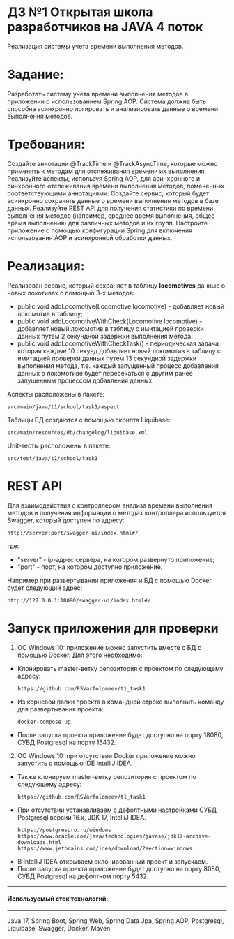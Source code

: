 # ДЗ №1 Открытая школа разработчиков на JAVA 4 поток
Реализация системы учета времени выполнения методов.

# Задание:
Разработать систему учета времени выполнения методов в приложении с использованием Spring AOP. Система должна быть способна асинхронно логировать и анализировать данные о времени выполнения методов.

# Требования:
Создайте аннотации @TrackTime и @TrackAsyncTime, которые можно применять к методам для отслеживания времени их выполнения.
Реализуйте аспекты, используя Spring AOP, для асинхронного и синхронного отслеживания времени выполнения методов, помеченных соответствующими аннотациями.
Создайте сервис, который будет асинхронно сохранять данные о времени выполнения методов в базе данных.
Реализуйте REST API для получения статистики по времени выполнения методов (например, среднее время выполнения, общее время выполнения) для различных методов и их групп.
Настройте приложение с помощью конфигурации Spring для включения использования AOP и асинхронной обработки данных.

# Реализация:
Реализован сервис, который сохраняет в таблицу **locomotives** данные о новых локотивах с помощью 3-х методов:
* public void addLocomotive(Locomotive locomotive) - добавляет новый локомотив в таблицу;
* public void addLocomotiveWithCheck(Locomotive locomotive) - добавляет новый локомотив в таблицу с имитацией проверки данных путем 2 секундной задержки выполнения метода;
* public void addLocomotiveWithCheckTask() - периодическая задача, которая каждые 10 секунд добавляет новый локомотив в таблицу
с имитацией проверки данных путем 13 секундной задержки выполнения метода, т.е. каждый запущенный процесс добавления данных о локомотиве
будет пересекаться с другим ранее запущенным процессом добавления данных.

Аспекты расположены в пакете:
   ```
   src/main/java/t1/school/task1/aspect
   ```

Таблицы БД создаются с помощью скрипта Liquibase:
   ```
   src/main/resources/db/changelog/liquibase.xml
   ```

Unit-тесты расположены в пакете:
   ```
   src/test/java/t1/school/task1
   ```

# REST API
Для взаимодействия с контроллером анализа времени выполнения методов и получения информации о методах контроллера используется Swagger, который доступен по адресу:
   ```
   http://server:port/swagger-ui/index.html#/
   ```
где:
- "server" - ip-адрес сервера, на котором развернуто приложение;
- "port" - порт, на котором доступно приложение.

Например при развертывании приложения и БД с помощью Docker будет следующий адрес:
   ```
   http://127.0.0.1:18080/swagger-ui/index.html#/
   ```

# Запуск приложения для проверки
1. ОС Windows 10: приложение можно запустить вместе с БД с помощью Docker. Для этого необходимо:
- Клонировать master-ветку репозитория с проектом по следующему адресу:
   ```
   https://github.com/RSVarfolomeev/t1_task1
   ```
- Из корневой папки проекта в командной строке выполнить команду для развертывания проекта:
   ```
   docker-compose up
   ```
- После запуска проекта приложение будет доступно на порту 18080, СУБД Postgresql на порту 15432.

2. ОС Windows 10: при отсутствии Docker приложение можно запустить с помощью IDE IntelliJ IDEA.
- Также клонируем master-ветку репозитория с проектом по следующему адресу:
   ```
   https://github.com/RSVarfolomeev/t1_task1
   ```
- При отсутствии устанавливаем с дефолтными настройками СУБД Postgresql версии 16.x, JDK 17, IntelliJ IDEA.
   ```
   https://postgrespro.ru/windows
   https://www.oracle.com/java/technologies/javase/jdk17-archive-downloads.html
   https://www.jetbrains.com/idea/download/?section=windows
   ```
- В IntelliJ IDEA открываем склонированный проект и запускаем.
- После запуска проекта приложение будет доступно на порту 8080, СУБД Postgresql на дефолтном порту 5432.
---
#### Используемый стек технологий:

---

Java 17, Spring Boot, Spring Web, Spring Data Jpa, Spring AOP, Postgresql, Liquibase, Swagger, Docker, Maven
